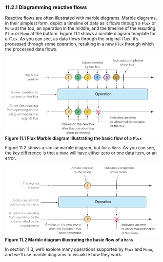 ### 11.2.1 Diagramming reactive flows

Reactive flows are often illustrated with marble diagrams. Marble diagrams, in their simplest form, depict a timeline of data as it flows through a `Flux` or `Mono` at the top, an operation in the middle, and the timeline of the resulting `Flux` or `Mono` at the bottom. Figure 11.1 shows a marble diagram template for a `Flux`. As you can see, as data flows through the original `Flux`, it’s processed through some operation, resulting in a new `Flux` through which the processed data flows.

![](../../assets/11.1.png)
**Figure 11.1 Flux Marble diagram illustrating the basic flow of a `Flux`** <br/>

Figure 11.2 shows a similar marble diagram, but for a `Mono`. As you can see, the key difference is that a `Mono` will have either zero or one data item, or an error.

![](../../assets/11.2.png)
**Figure 11.2 Marble diagram illustrating the basic flow of a `Mono`** <br/>

In section 11.3, we’ll explore many operations supported by `Flux` and `Mono`, and we’ll use marble diagrams to visualize how they work.


